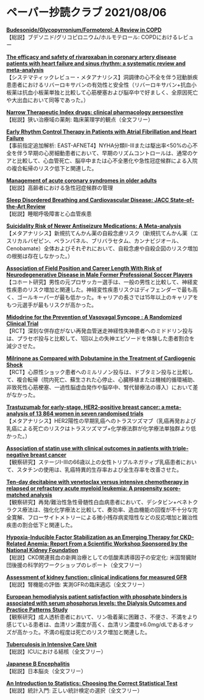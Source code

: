 # ペーパー抄読クラブ 2021/08/06

[**Budesonide/Glycopyrronium/Formoterol: A Review in COPD**](https://pubmed.ncbi.nlm.nih.gov/34342835/)  
【総説】ブデソニド/グリコピロニウム/ホルモテロール: COPDにおけるレビュー

[**The efficacy and safety of rivaroxaban in coronary artery disease patients with heart failure and sinus rhythm: a systematic review and meta-analysis**](https://pubmed.ncbi.nlm.nih.gov/34345970/)  
【システマティックレビュー・メタアナリシス】洞調律の心不全を伴う冠動脈疾患患者におけるリバーロキサバンの有効性と安全性（リバーロキサバン+抗血小板薬は抗血小板薬単独と比較して心筋梗塞および脳卒中で好ましく、全原因死亡や大出血において同等であった。）

[**Narrow Therapeutic Index drugs: clinical pharmacology perspective**](https://pubmed.ncbi.nlm.nih.gov/34347858/)  
【総説】狭い治療域の薬剤: 臨床薬理学的観点（全文フリー）

[**Early Rhythm Control Therapy in Patients with Atrial Fibrillation and Heart Failure**](https://pubmed.ncbi.nlm.nih.gov/34328366/)  
【事前指定追加解析: EAST-AFNET4】NYHA分類II-IIIまたは駆出率<50%の心不全を伴う早期の心房細動患者において、早期のリズムコントロールは、通常のケアと比較して、心血管死亡、脳卒中または心不全悪化や急性冠症候群による入院の複合転帰のリスク低下と関連した。

[**Management of acute coronary syndromes in older adults**](https://pubmed.ncbi.nlm.nih.gov/34347065/)  
【総説】高齢者における急性冠症候群の管理

[**Sleep Disordered Breathing and Cardiovascular Disease: JACC State-of-the-Art Review**](https://pubmed.ncbi.nlm.nih.gov/34353537/)  
【総説】睡眠呼吸障害と心血管疾患

[**Suicidality Risk of Newer Antiseizure Medications: A Meta-analysis**](https://pubmed.ncbi.nlm.nih.gov/34338718/)  
【メタアナリシス】新規抗てんかん薬の自殺念慮リスク（新規抗てんかん薬（エスリカルバゼピン、ペランパネル、ブリバラセタム、カンナビジオール、Cenobamate）全体およびそれぞれにおいて、自殺念慮や自殺企図のリスク増加の根拠は存在しなかった。）

[**Association of Field Position and Career Length With Risk of Neurodegenerative Disease in Male Former Professional Soccer Players**](https://pubmed.ncbi.nlm.nih.gov/34338724/)  
【コホート研究】男性の元プロサッカー選手は、一般の男性と比較して、神経変性疾患のリスク増加と関連した。神経変性疾患リスクはディフェンダーで最も高く、ゴールキーパーが最も低かった。キャリアの長さでは15年以上のキャリアをもつ元選手が最もリスクが高かった。

[**Midodrine for the Prevention of Vasovagal Syncope : A Randomized Clinical Trial**](https://pubmed.ncbi.nlm.nih.gov/34339231/)  
【RCT】深刻な併存症がない再発血管迷走神経性失神患者へのミドドリン投与は、プラセボ投与と比較して、1回以上の失神エピソードを体験した患者割合を減少させた。

[**Milrinone as Compared with Dobutamine in the Treatment of Cardiogenic Shock**](https://pubmed.ncbi.nlm.nih.gov/34347952/)  
【RCT】心原性ショック患者へのミルリノン投与は、ドブタミン投与と比較して、複合転帰（院内死亡、蘇生された心停止、心臓移植または機械的循環補助、非致死性心筋梗塞、一過性脳虚血発作や脳卒中、腎代替療法の導入）において差がなかった。

[**Trastuzumab for early-stage, HER2-positive breast cancer: a meta-analysis of 13 864 women in seven randomised trials**](https://pubmed.ncbi.nlm.nih.gov/34339645/)  
【メタアナリシス】HER2陽性の早期乳癌へのトラスツズマブ（乳癌再発および乳癌による死亡のリスクはトラスツズマブ+化学療法群が化学療法単独群より低かった。）

[**Association of statin use with clinical outcomes in patients with triple-negative breast cancer**](https://pubmed.ncbi.nlm.nih.gov/34342892/)  
【観察研究】ステージI-IIIの66歳以上の女性トリプルネガティブ乳癌患者において、スタチンの使用は、乳癌特異的生存率および全生存率を改善させた。

[**Ten-day decitabine with venetoclax versus intensive chemotherapy in relapsed or refractory acute myeloid leukemia: A propensity score-matched analysis**](https://pubmed.ncbi.nlm.nih.gov/34343352/)  
【観察研究】再発/難治性急性骨髄性白血病患者において、デシタビン+ベネトクラクス療法は、強化化学療法と比較して、奏効率、造血機能の回復が不十分な完全寛解、フローサイトメトリーによる微小残存病変陰性などの反応増加と難治性疾患の割合低下と関連した。

[**Hypoxia-Inducible Factor Stabilization as an Emerging Therapy for CKD-Related Anemia: Report From a Scientific Workshop Sponsored by the National Kidney Foundation**](https://pubmed.ncbi.nlm.nih.gov/34332007/)  
【総説】CKD関連貧血の新興治療としての低酸素誘導因子の安定化: 米国腎臓財団後援の科学的ワークショップのレポート（全文フリー）

[**Assessment of kidney function: clinical indications for measured GFR**](https://pubmed.ncbi.nlm.nih.gov/34345408/)  
【総説】腎機能の評価: 実測GFRの臨床適応（全文フリー）

[**European hemodialysis patient satisfaction with phosphate binders is associated with serum phosphorus levels: the Dialysis Outcomes and Practice Patterns Study**](https://pubmed.ncbi.nlm.nih.gov/34345411/)  
【観察研究】成人透析患者において、リン吸着薬に困難さ、不便さ、不満をより感じている患者は、血清リン濃度が高く、血清リン濃度≥6.0mg/dLであるオッズが高かった。不満の程度は死亡のリスク増加と関連した。

[**Tuberculosis in Intensive Care Unit**](https://pubmed.ncbi.nlm.nih.gov/34345130/)  
【総説】ICUにおける結核（全文フリー）

[**Japanese B Encephalitis**](https://pubmed.ncbi.nlm.nih.gov/34345134/)  
【総説】日本脳炎（全文フリー）

[**An Introduction to Statistics: Choosing the Correct Statistical Test**](https://pubmed.ncbi.nlm.nih.gov/34345136/)  
【総説】統計入門: 正しい統計検定の選択（全文フリー）